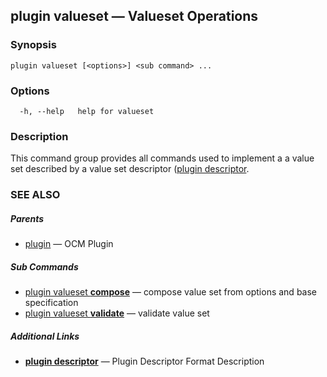 ## plugin valueset &mdash; Valueset Operations

### Synopsis

```
plugin valueset [<options>] <sub command> ...
```

### Options

```
  -h, --help   help for valueset
```

### Description

This command group provides all commands used to implement a a value set
described by a value set descriptor ([plugin descriptor](plugin_descriptor.md).

### SEE ALSO

##### Parents

* [plugin](plugin.md)	 &mdash; OCM Plugin


##### Sub Commands

* [plugin valueset <b>compose</b>](plugin_valueset_compose.md)	 &mdash; compose value set from options and base specification
* [plugin valueset <b>validate</b>](plugin_valueset_validate.md)	 &mdash; validate value set



##### Additional Links

* [<b>plugin descriptor</b>](plugin_descriptor.md)	 &mdash; Plugin Descriptor Format Description

